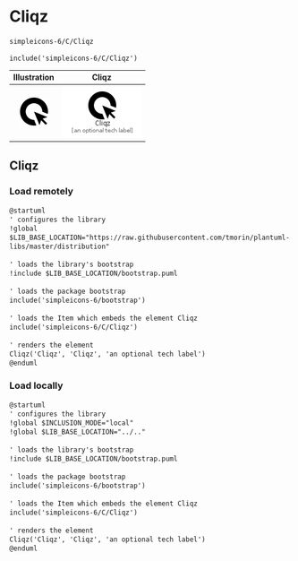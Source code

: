 # Cliqz


```text
simpleicons-6/C/Cliqz
```

```text
include('simpleicons-6/C/Cliqz')
```



| Illustration | Cliqz |
| :---: | :---: |
| ![illustration for Illustration](../../simpleicons-6/C/Cliqz.png) | ![illustration for Cliqz](../../simpleicons-6/C/Cliqz.Local.png) |




## Cliqz

### Load remotely
```plantuml
@startuml
' configures the library
!global $LIB_BASE_LOCATION="https://raw.githubusercontent.com/tmorin/plantuml-libs/master/distribution"

' loads the library's bootstrap
!include $LIB_BASE_LOCATION/bootstrap.puml

' loads the package bootstrap
include('simpleicons-6/bootstrap')

' loads the Item which embeds the element Cliqz
include('simpleicons-6/C/Cliqz')

' renders the element
Cliqz('Cliqz', 'Cliqz', 'an optional tech label')
@enduml
```

### Load locally
```plantuml
@startuml
' configures the library
!global $INCLUSION_MODE="local"
!global $LIB_BASE_LOCATION="../.."

' loads the library's bootstrap
!include $LIB_BASE_LOCATION/bootstrap.puml

' loads the package bootstrap
include('simpleicons-6/bootstrap')

' loads the Item which embeds the element Cliqz
include('simpleicons-6/C/Cliqz')

' renders the element
Cliqz('Cliqz', 'Cliqz', 'an optional tech label')
@enduml
```

